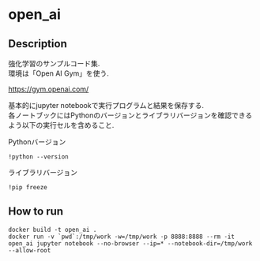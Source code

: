 # open_ai

## Description

強化学習のサンプルコード集.  
環境は「Open AI Gym」を使う.

https://gym.openai.com/

基本的にjupyter notebookで実行プログラムと結果を保存する.  
各ノートブックにはPythonのバージョンとライブラリバージョンを確認できるよう以下の実行セルを含めること.

Pythonバージョン
```
!python --version
```

ライブラリバージョン
```
!pip freeze
```

## How to run

```
docker build -t open_ai .
docker run -v `pwd`:/tmp/work -w=/tmp/work -p 8888:8888 --rm -it open_ai jupyter notebook --no-browser --ip=* --notebook-dir=/tmp/work --allow-root
```
